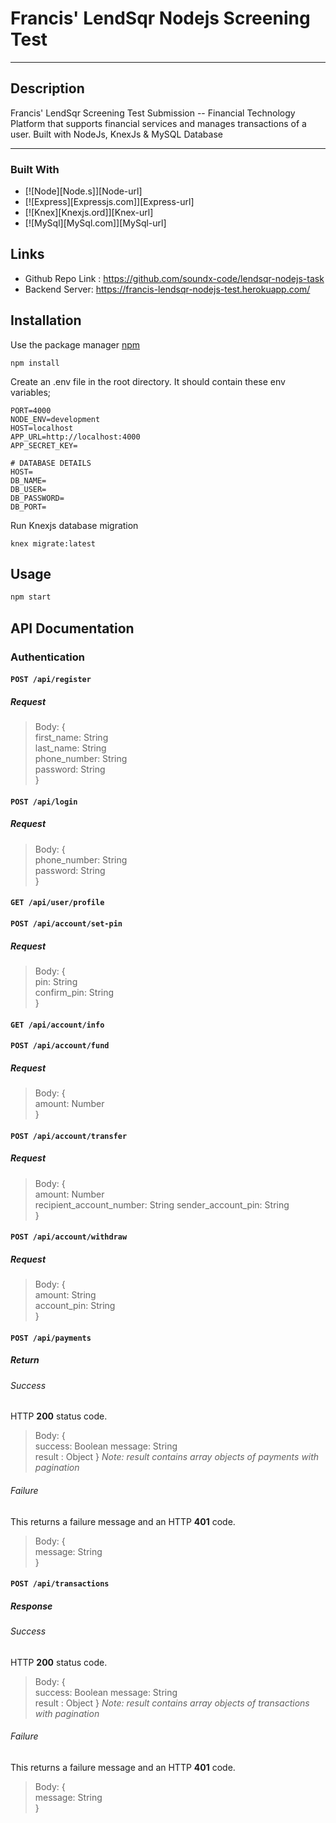 # Francis' LendSqr Nodejs Screening Test
***
## Description
Francis' LendSqr Screening Test Submission -- Financial Technology Platform that supports financial services and manages transactions of a user. Built with NodeJs, KnexJs & MySQL Database
* * *

### Built With

* [![Node][Node.s]][Node-url]
* [![Express][Expressjs.com]][Express-url]
* [![Knex][Knexjs.ord]][Knex-url]
* [![MySql][MySql.com]][MySql-url]

## Links

- Github Repo Link : https://github.com/soundx-code/lendsqr-nodejs-task
- Backend Server: https://francis-lendsqr-nodejs-test.herokuapp.com/

## Installation

Use the package manager [npm](https://www.npm.com)

```
npm install
```

Create an .env file in the root directory. It should contain these env variables;
 
```
PORT=4000
NODE_ENV=development
HOST=localhost
APP_URL=http://localhost:4000
APP_SECRET_KEY=

# DATABASE DETAILS
HOST=
DB_NAME=
DB_USER=
DB_PASSWORD=
DB_PORT=
```

Run Knexjs database migration

```
knex migrate:latest
```

## Usage

```js
npm start

```

## API Documentation
### Authentication 
#### `POST /api/register`
##### Request
> Body: {  
> first_name: String  
> last_name: String  
> phone_number: String  
> password: String  
> }

#### `POST /api/login`
##### Request
> Body: {  
> phone_number: String  
> password: String  
> }

#### `GET /api/user/profile`


#### `POST /api/account/set-pin`
##### Request
> Body: {  
> pin: String  
> confirm_pin: String  
> }

#### `GET /api/account/info`

#### `POST /api/account/fund`
##### Request
> Body: {  
> amount: Number    
> }

#### `POST /api/account/transfer`
##### Request
> Body: {  
> amount: Number  
> recipient_account_number: String
> sender_account_pin: String  
> }

#### `POST /api/account/withdraw`
##### Request
> Body: {  
> amount: String  
> account_pin: String  
> }

#### `POST /api/payments`
##### Return
###### Success
HTTP **200** status code.
> Body: {  
> success: Boolean
> message: String  
> result : Object
> }
*Note: result contains array objects of payments with pagination*
###### Failure
This returns a failure message and an HTTP **401** code.
> Body: {  
> message: String  
> }


#### `POST /api/transactions`
##### Response
###### Success
HTTP **200** status code.
> Body: {  
> success: Boolean
> message: String  
> result : Object
> }
*Note: result contains array objects of transactions with pagination*
###### Failure
This returns a failure message and an HTTP **401** code.
> Body: {  
> message: String  
> }